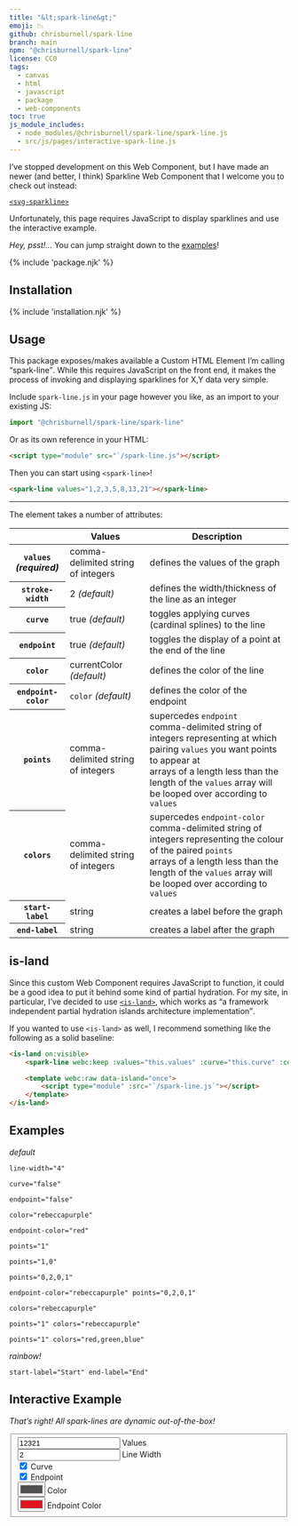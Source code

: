 ```yaml
---
title: "&lt;spark-line&gt;"
emoji: 📉
github: chrisburnell/spark-line
branch: main
npm: "@chrisburnell/spark-line"
license: CC0
tags:
  - canvas
  - html
  - javascript
  - package
  - web-components
toc: true
js_module_includes:
  - node_modules/@chrisburnell/spark-line/spark-line.js
  - src/js/pages/interactive-spark-line.js
---
```


<div id="updated" class=" [ updated ] [ box  box--warning ] [ flow ] ">
    <p>I’ve stopped development on this Web Component, but I have made an newer (and better, I think) Sparkline Web Component that I welcome you to check out instead:</p>
    <p><a href="/svg-sparkline/"><code>&lt;svg-sparkline&gt;</code></a></p>
</div>

<noscript><p>Unfortunately, this page requires JavaScript to display sparklines and use the interactive example.</p></noscript>

<figure>
	<spark-line values="0,0,2,5,7,13,13,18,14,11,19,44,37,37,38,27,23,9,6,5,6,1,1,2,1,0"></spark-line>
</figure>

<div class="box">
	<p><em>Hey, psst!…</em> You can jump straight down to the <a href="#examples">examples</a>!</p>
</div>

{% include 'package.njk' %}

## Installation

{% include 'installation.njk' %}

## Usage

This package exposes/makes available a Custom HTML Element I’m calling <q>spark-line</q>. While this requires JavaScript on the front end, it makes the process of invoking and displaying sparklines for X,Y data very simple.

Include `spark-line.js` in your page however you like, as an import to your existing JS:

```javascript
import "@chrisburnell/spark-line/spark-line"
```

Or as its own reference in your HTML:

```html
<script type="module" src="`/spark-line.js"></script>
```

Then you can start using `<spark-line>`!

```html
<spark-line values="1,2,3,5,8,13,21"></spark-line>
```

--------

The element takes a number of attributes:

<table>
    <thead>
        <tr>
            <th> </th>
            <th>Values</th>
            <th>Description</th>
        </tr>
    </thead>
    <tbody>
        <tr>
            <th><code>values</code><br><em>(required)</em></th>
            <td>
                comma-delimited string of integers
            </td>
            <td>defines the values of the graph</td>
        </tr>
        <tr>
            <th><code>stroke-width</code></th>
            <td class=" [ no-wrap ] ">
                2 <em>(default)</em>
            </td>
            <td>defines the width/thickness of the line as an integer</td>
        </tr>
        <tr>
            <th><code>curve</code></th>
            <td class=" [ no-wrap ] ">
                true <em>(default)</em>
            </td>
            <td>toggles applying curves (cardinal splines) to the line</td>
        </tr>
        <tr>
            <th><code>endpoint</code></th>
            <td class=" [ no-wrap ] ">
                true <em>(default)</em>
            </td>
            <td>toggles the display of a point at the end of the line</td>
        </tr>
        <tr>
            <th><code>color</code></th>
            <td class=" [ no-wrap ] ">
                currentColor <em>(default)</em>
            </td>
            <td>defines the color of the line</td>
        </tr>
        <tr>
            <th><code>endpoint-color</code></th>
            <td class=" [ no-wrap ] ">
                <code>color</code> <em>(default)</em>
            </td>
            <td>defines the color of the endpoint</td>
        </tr>
        <tr>
            <th><code>points</code></th>
            <td>
                comma-delimited string of integers
            </td>
            <td>supercedes <code>endpoint</code><br>comma-delimited string of integers representing at which pairing <code>values</code> you want points to appear at<br>arrays of a length less than the length of the <code>values</code> array will be looped over according to <code>values</code></td>
        </tr>
        <tr>
            <th><code>colors</code></th>
            <td>
                comma-delimited string of integers
            </td>
            <td>supercedes <code>endpoint-color</code><br>comma-delimited string of integers representing the colour of the paired <code>points</code><br>arrays of a length less than the length of the <code>values</code> array will be looped over according to <code>values</code></td>
        </tr>
        <tr>
            <th><code>start-label</code></th>
            <td>
                string
            </td>
            <td>creates a label before the graph</td>
        </tr>
        <tr>
            <th><code>end-label</code></th>
            <td>
                string
            </td>
            <td>creates a label after the graph</td>
        </tr>
    </tbody>
</table>

## is-land

Since this custom Web Component requires JavaScript to function, it could be a good idea to put it behind some kind of partial hydration. For my site, in particular, I’ve decided to use [`<is-land>`](https://github.com/11ty/is-land), which works as <q>a framework independent partial hydration islands architecture implementation</q>.

If you wanted to use `<is-land>` as well, I recommend something like the following as a solid baseline:

```html
<is-land on:visible>
	<spark-line webc:keep :values="this.values" :curve="this.curve" :color="this.color" :colors="this.colors" :endpoint-color="this['endpoint-color']" :points="this.points" :line-width="this['line-width']" :start-label="this['start-label']" :end-label="this['end-label']"></spark-line>

	<template webc:raw data-island="once">
		<script type="module" :src="`/spark-line.js`"></script>
	</template>
</is-land>
```

## Examples

<div class=" [ grid ] [ shelf  shelf--thin ] ">
	<article>
		<spark-line values="0,0,0,0,0,0,0,0,4,0,0,4,9,1,4,5,2,4,2,6,4,6,4,6,5,0"></spark-line>
		<p><em>default</em></p>
	</article>
	<article>
		<spark-line values="0,0,0,0,0,0,0,0,4,0,0,4,9,1,4,5,2,4,2,6,4,6,4,6,5,0" line-width="4"></spark-line>
		<p><code>line-width="4"</code></p>
	</article>
	<article>
		<spark-line values="0,0,0,0,0,0,0,0,4,0,0,4,9,1,4,5,2,4,2,6,4,6,4,6,5,0" curve="false"></spark-line>
		<p><code>curve="false"</code></p>
	</article>
	<article>
		<spark-line values="0,0,0,0,0,0,0,0,4,0,0,4,9,1,4,5,2,4,2,6,4,6,4,6,5,0" endpoint="false"></spark-line>
		<p><code>endpoint="false"</code></p>
	</article>
	<article>
		<spark-line values="0,0,0,0,0,0,0,0,4,0,0,4,9,1,4,5,2,4,2,6,4,6,4,6,5,0" color="rebeccapurple"></spark-line>
		<p><code>color="rebeccapurple"</code></p>
	</article>
	<article>
		<spark-line values="0,0,0,0,0,0,0,0,4,0,0,4,9,1,4,5,2,4,2,6,4,6,4,6,5,0" endpoint-color="red"></spark-line>
		<p><code>endpoint-color="red"</code></p>
	</article>
	<article>
		<spark-line values="0,0,0,0,0,0,0,0,4,0,0,4,9,1,4,5,2,4,2,6,4,6,4,6,5,0" points="1"></spark-line>
		<p><code>points="1"</code></p>
	</article>
	<article>
		<spark-line values="0,0,0,0,0,0,0,0,4,0,0,4,9,1,4,5,2,4,2,6,4,6,4,6,5,0" points="1,0"></spark-line>
		<p><code>points="1,0"</code></p>
	</article>
	<article>
		<spark-line values="0,0,0,0,0,0,0,0,4,0,0,4,9,1,4,5,2,4,2,6,4,6,4,6,5,0" points="0,2,0,1"></spark-line>
		<p><code>points="0,2,0,1"</code></p>
	</article>
	<article>
		<spark-line values="0,0,0,0,0,0,0,0,4,0,0,4,9,1,4,5,2,4,2,6,4,6,4,6,5,0" endpoint-color="rebeccapurple" points="0,2,0,1"></spark-line>
		<p><code>endpoint-color="rebeccapurple" points="0,2,0,1"</code></p>
	</article>
	<article>
		<spark-line values="0,0,0,0,0,0,0,0,4,0,0,4,9,1,4,5,2,4,2,6,4,6,4,6,5,0" colors="rebeccapurple"></spark-line>
		<p><code>colors="rebeccapurple"</code></p>
	</article>
	<article>
		<spark-line values="0,0,0,0,0,0,0,0,4,0,0,4,9,1,4,5,2,4,2,6,4,6,4,6,5,0" points="1" colors="rebeccapurple"></spark-line>
		<p><code>points="1" colors="rebeccapurple"</code></p>
	</article>
	<article>
		<spark-line values="0,0,0,0,0,0,0,0,4,0,0,4,9,1,4,5,2,4,2,6,4,6,4,6,5,0" points="1" colors="red,green,blue"></spark-line>
		<p><code>points="1" colors="red,green,blue"</code></p>
	</article>
	<article>
		<spark-line values="0,0,0,0,0,0,0,0,4,0,0,4,9,1,4,5,2,4,2,6,4,6,4,6,5,0" points="1" colors="red,red,red,red,red,red,red,red,green,red,red,green,violet,orange,green,blue,yellow,green,yellow,cyan,green,cyan,green,cyan,blue,red"></spark-line>
		<p><em>rainbow!</em></p>
	</article>
	<article>
		<spark-line values="0,0,0,0,0,0,0,0,4,0,0,4,9,1,4,5,2,4,2,6,4,6,4,6,5,0" start-label="Start" end-label="End"></spark-line>
		<p><code>start-label="Start" end-label="End"</code></p>
	</article>
</div>

## Interactive Example

*That’s right! All spark-lines are dynamic out-of-the-box!*

<!-- </textarea> -->
<!-- '"´ -->
<form>
	<spark-line values="1,2,3,2,1" id="interactive-sparkline" style="margin-block-start: 0; align-self: center; justify-self: center;"></spark-line>
	<fieldset>
		<label><input id="input-values" type="text" pattern="[0-9]+" inputmode="numeric" value="12321" maxlength="26"> Values</label>
		<br>
		<label><input id="input-line-width" type="text" pattern="[1-5]" inputmode="numeric" value="2" maxlength="1"> Line Width</label>
		<br>
		<label><input id="input-curve" type="checkbox" checked> Curve</label>
		<br>
		<label><input id="input-endpoint" type="checkbox" checked> Endpoint</label>
		<br>
		<label><input id="input-color" type="color" value="#4f4f4f"> Color</label>
		<br>
		<label><input id="input-endpoint-color" type="color" value="#e0151f"> Endpoint Color</label>
	</fieldset>
</form>
